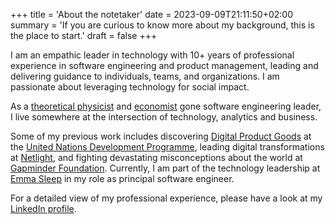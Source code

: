 +++
title = 'About the notetaker'
date = 2023-09-09T21:11:50+02:00
summary = 'If you are curious to know more about my background, this is the place to start.'
draft = false
+++

I am an empathic leader in technology with 10+ years of professional experience in software engineering and product management, leading and delivering guidance to individuals, teams, and organizations. I am passionate about leveraging technology for social impact.

As a [theoretical physicist](https://www.kth.se/en) and [economist](https://www.hhs.se/) gone software engineering leader, I live somewhere at the intersection of technology, analytics and business.

Some of my previous work includes discovering [Digital Product Goods](https://digitalpublicgoods.net/) at the [United Nations Development Programme](https://www.undp.org/), leading digital transformations at [Netlight](https://www.netlight.com/), and fighting devastating misconceptions about the world at [Gapminder Foundation](https://www.gapminder.org/). Currently, I am part of the technology leadership at [Emma Sleep](https://team.emma-sleep.com/) in my role as principal software engineer.

For a detailed view of my professional experience, please have a look at my [LinkedIn profile](https://www.linkedin.com/in/cjbackman/).
